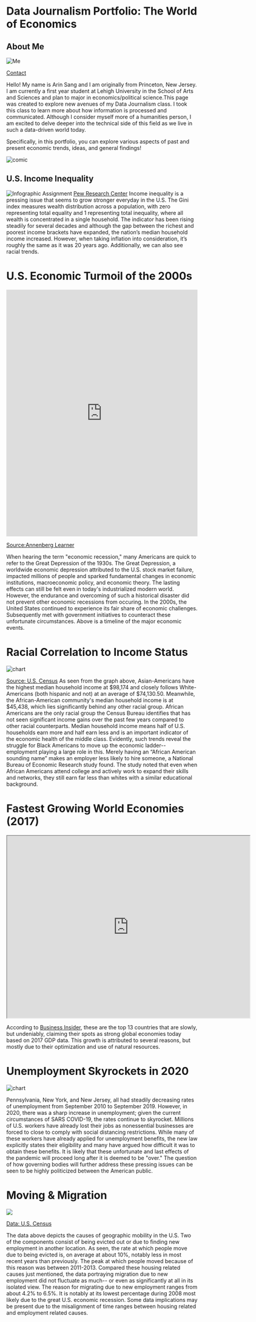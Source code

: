 # Data Journalism Portfolio: The World of Economics
## About Me
![Me](https://github.com/arinsang/arinsang.github.io/blob/master/DB03E7E1-9190-4E85-8E03-AA6F1804020D%20(2).jpg?raw=true)

 [Contact](https://www.instagram.com/arinsang/)

Hello! My name is Arin Sang and I am originally from Princeton, New Jersey. I am currently a first year student at Lehigh University in the School of Arts and Sciences and plan to major in economics/political science.This page was created to explore new avenues of my Data Journalism class. I took this class to learn more about how information is processed and communicated. Although I consider myself more of a humanities person, I am excited to delve deeper into the technical side of this field as we live in such a data-driven world today.

Specifically, in this portfolio, you can explore various aspects of past and present economic trends, ideas, and general findings!

![comic](https://github.com/arinsang/arinsang.github.io/blob/master/intro.png?raw=true)
 

## U.S. Income Inequality 
![Infographic Assignment](https://github.com/arinsang/arinsang.github.io/blob/master/Schedule%20of%20Essential%20Services%20&%20Establishments%20(1).png?raw=true)
[Pew Research Center](https://www.pewresearch.org/fact-tank/2020/02/07/6-facts-about-economic-inequality-in-the-u-s/)
Income inequality is a pressing issue that seems to grow stronger everyday in the U.S. The Gini index measures wealth distribution across a population, with zero representing total equality and 1 representing total inequality, where all wealth is concentrated in a single household. The indicator has been rising steadily for several decades and although the gap between the richest and poorest income brackets have expanded, the nation’s median household income increased. However, when taking inflation into consideration, it’s roughly the same as it was 20 years ago. Additionally, we can also see racial trends. 

# U.S. Economic Turmoil of the 2000s

<iframe src='https://cdn.knightlab.com/libs/timeline3/latest/embed/index.html?source=1lfa3PBaudsnusacC2e5dVD4kVP22KLrxxdrOjlJGCwQ&font=Default&lang=en&initial_zoom=2&height=650' width='100%' height='650' webkitallowfullscreen mozallowfullscreen allowfullscreen frameborder='0'></iframe>

[Source:Annenberg Learner](https://www.learner.org/series/economics-ua-21st-century-edition/economic-timeline/)

When hearing the term "economic recession," many Americans are quick to refer to the Great Depression of the 1930s. The Great Depression, a worldwide economic depression attributed to the U.S. stock market failure, impacted millions of people and sparked fundamental changes in economic institutions, macroeconomic policy, and economic theory. The lasting effects can still be felt even in today's industrialized modern world. However, the endurance and overcoming of such a historical disaster did not prevent other economic recessions from occuring. In the 2000s, the United States continued to experience its fair share of economic challenges. Subsequently met with government initiatives to counteract these unfortunate circumstances. Above is a timeline of the major economic events.


# Racial Correlation to Income Status
![chart](https://github.com/arinsang/arinsang.github.io/blob/master/U.S._Median_Household_Income_based_on_Racial_Demographics_2019_Median_Income_(dollars)_Estimate_chartbuilder.png?raw=true)

[Source: U.S. Census](https://www2.census.gov/programs-surveys/demo/tables/p60/270/tableA1.xlsx) 
As seen from the graph above, Asian-Americans have the highest median household income at $98,174 and closely follows White-Americans (both hispanic and not) at an average of $74,130.50. Meanwhile, the African-American community's median household income is at $45,438, which lies significantly behind any other racial group. African Americans are the only racial group the Census Bureau identifies that has not seen significant income gains over the past few years compared to other racial counterparts. Median household income means half of U.S. households earn more and half earn less and is an important indicator of the economic health of the middle class. Evidently, such trends reveal the struggle for Black Americans to move up the economic ladder-- employment playing a large role in this. Merely having an “African American sounding name” makes an employer less likely to hire someone, a National Bureau of Economic Research study found. The study noted that even when African Americans attend college and actively work to expand their skills and networks, they still earn far less than whites with a similar educational background. 



# Fastest Growing World Economies (2017)
<iframe src="https://www.google.com/maps/d/embed?mid=1PadYQVGJmhycV0PNuLssUAbHMLTj2Kf7" width="640" height="480"></iframe>

According to [Business Insider](https://www.businessinsider.in/stock-market/the-13-fastest-growing-economies-in-the-world/slidelist/47644185.cms#slideid=47644186), these are the top 13 countries that are slowly, but undeniably, claiming their spots as strong global economies today based on 2017 GDP data. This growth is attributed to several reasons, but mostly due to their optimization and use of natural resources.

# Unemployment Skyrockets in 2020
![chart](https://github.com/arinsang/arinsang.github.io/blob/master/State_Unemployment_Rates,_September_2010_to_September_2020_New_Jersey_Pennsylvania_New_York_chartbuilder.png?raw=true)

Pennsylvania, New York, and New Jersey, all had steadily decreasing rates of unemployment from September 2010 to September 2019. However, in 2020, there was a sharp increase in unemployment; given the current circumstances of SARS COVID-19, the rates continue to skyrocket. Millions of U.S. workers have already lost their jobs as nonessential businesses are forced to close to comply with social distancing restrictions. While many of these workers have already applied for unemployment benefits, the new law explicitly states their eligibility and many have argued how difficult it was to obtain these benefits. It is likely that these unfortunate and last effects of the pandemic will proceed long after it is deemed to be "over." The question of how governing bodies will further address these pressing issues can be seen to be highly politicized between the American public.

# Moving & Migration 

<div class='tableauPlaceholder' id='viz1605141687506' style='position: relative'><noscript><a href='#'><img alt=' ' src='https:&#47;&#47;public.tableau.com&#47;static&#47;images&#47;Mi&#47;Migration_16051416480110&#47;Dashboard1&#47;1_rss.png' style='border: none' /></a></noscript><object class='tableauViz'  style='display:none;'><param name='host_url' value='https%3A%2F%2Fpublic.tableau.com%2F' /> <param name='embed_code_version' value='3' /> <param name='site_root' value='' /><param name='name' value='Migration_16051416480110&#47;Dashboard1' /><param name='tabs' value='no' /><param name='toolbar' value='yes' /><param name='static_image' value='https:&#47;&#47;public.tableau.com&#47;static&#47;images&#47;Mi&#47;Migration_16051416480110&#47;Dashboard1&#47;1.png' /> <param name='animate_transition' value='yes' /><param name='display_static_image' value='yes' /><param name='display_spinner' value='yes' /><param name='display_overlay' value='yes' /><param name='display_count' value='yes' /><param name='language' value='en' /><param name='filter' value='publish=yes' /></object></div> <script type='text/javascript'> var divElement = document.getElementById('viz1605141687506'); var vizElement = divElement.getElementsByTagName('object')[0]; if ( divElement.offsetWidth > 800 ) { vizElement.style.width='1000px';vizElement.style.height='827px';} else if ( divElement.offsetWidth > 500 ) { vizElement.style.width='1000px';vizElement.style.height='827px';} else { vizElement.style.width='100%';vizElement.style.height='877px';} var scriptElement = document.createElement('script'); scriptElement.src = 'https://public.tableau.com/javascripts/api/viz_v1.js'; vizElement.parentNode.insertBefore(scriptElement, vizElement); </script>

[Data: U.S. Census](https://www2.census.gov/programs-surveys/demo/tables/geographic-mobility/time-series/historic/tab-a-5.xls) 

The data above depicts the causes of geographic mobility in the U.S. 
Two of the components consist of being evicted out or due to finding new employment in another location. As seen, the rate at which people move due to being evicted is, on average at about 10%, notably less in most recent years than previously. The peak at which people moved because of this reason was between 2011-2013. Compared these housing related causes just mentioned, the data portraying migration due to new employment did not fluctuate as much-- or even as significantly at all in its isolated view. The reason for migrating due to new employment ranges from about 4.2% to 6.5%. It is notably at its lowest percentage during 2008 most likely due to the great U.S. economic recession. Some data implications may be present due to the misalignment of time ranges between housing related and employment related causes.



